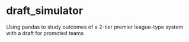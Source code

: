 # draft_simulator
Using pandas to study outcomes of a 2-tier premier league-type system with a draft for promoted teams

